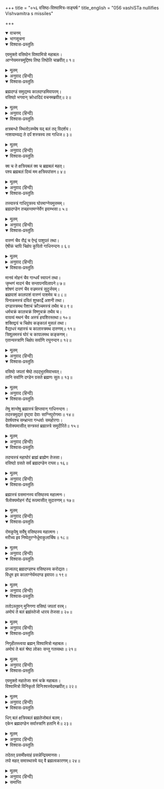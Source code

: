 +++
title = "०५६ वसिष्ठ-विश्वामित्र-सङ्घर्षः"
title_english = "056 vashiSTa nullifies Vishvamitra s missiles"

+++
<details open><summary>वाचनम्</summary>
<div caption="श्रीराम-हरिसीताराममूर्ति-घनपाठिभ्यां वचनम्" class="audioEmbed" src="https://archive.org/download/Ramayana-recitation-Sriram-harisItArAmamUrti-Ghanapaati-v2/Kanda_1/Kanda_1_BK-056-Vasista_Vishvamitra_Sangarshaha_.mp3"></div>
</details>

<details><summary>भागसूचना</summary>

56. विश्वामित्रद्वारा वसिष्ठजीपर नाना प्रकारके दिव्यास्त्रोंका प्रयोग और वसिष्ठद्वारा ब्रह्मदण्डसे ही उनका शमन एवं विश्वामित्रका ब्राह्मणत्वकी प्राप्तिके लिये तप करनेका निश्चय
</details>

<details open><summary>विश्वास-प्रस्तुतिः</summary>

एवमुक्तो वसिष्ठेन विश्वामित्रो महाबलः।  
आग्नेयमस्त्रमुद्दिश्य तिष्ठ तिष्ठेति चाब्रवीत्॥ १॥
</details>

<details><summary>मूलम्</summary>

एवमुक्तो वसिष्ठेन विश्वामित्रो महाबलः।  
आग्नेयमस्त्रमुद्दिश्य तिष्ठ तिष्ठेति चाब्रवीत्॥ १॥
</details>

<details><summary>अनुवाद (हिन्दी)</summary>

वसिष्ठजीके ऐसा कहनेपर महाबली विश्वामित्र आग्नेयास्त्र लेकर बोले—‘अरे खड़ा रह, खड़ा रह’॥ १॥
</details>

<details open><summary>विश्वास-प्रस्तुतिः</summary>

ब्रह्मदण्डं समुद्यम्य कालदण्डमिवापरम्।  
वसिष्ठो भगवान् क्रोधादिदं वचनमब्रवीत्॥ २॥
</details>

<details><summary>मूलम्</summary>

ब्रह्मदण्डं समुद्यम्य कालदण्डमिवापरम्।  
वसिष्ठो भगवान् क्रोधादिदं वचनमब्रवीत्॥ २॥
</details>

<details><summary>अनुवाद (हिन्दी)</summary>

उस समय द्वितीय कालदण्डके समान ब्रह्मदण्डको उठाकर भगवान् वसिष्ठने क्रोधपूर्वक इस प्रकार कहा—२॥
</details>

<details open><summary>विश्वास-प्रस्तुतिः</summary>

क्षत्रबन्धो स्थितोऽस्म्येष यद् बलं तद् विदर्शय।  
नाशयाम्यद्य ते दर्पं शस्त्रस्य तव गाधिज॥ ३॥
</details>

<details><summary>मूलम्</summary>

क्षत्रबन्धो स्थितोऽस्म्येष यद् बलं तद् विदर्शय।  
नाशयाम्यद्य ते दर्पं शस्त्रस्य तव गाधिज॥ ३॥
</details>

<details><summary>अनुवाद (हिन्दी)</summary>

‘क्षत्रियाधम! ले, यह मैं खड़ा हूँ। तेरे पास जो बल हो, उसे दिखा। गाधिपुत्र! आज तेरे अस्त्र-शस्त्रोंके ज्ञानका घमंड मैं अभी धूलमें मिला दूँगा॥ ३॥
</details>

<details open><summary>विश्वास-प्रस्तुतिः</summary>

क्व च ते क्षत्रियबलं क्व च ब्रह्मबलं महत्।  
पश्य ब्रह्मबलं दिव्यं मम क्षत्रियपांसन॥ ४॥
</details>

<details><summary>मूलम्</summary>

क्व च ते क्षत्रियबलं क्व च ब्रह्मबलं महत्।  
पश्य ब्रह्मबलं दिव्यं मम क्षत्रियपांसन॥ ४॥
</details>

<details><summary>अनुवाद (हिन्दी)</summary>

‘क्षत्रियकुलकलङ्क! कहाँ तेरा क्षात्रबल और कहाँ महान् ब्रह्मबल। मेरे दिव्य ब्रह्मबलको देख ले’॥ ४॥
</details>

<details open><summary>विश्वास-प्रस्तुतिः</summary>

तस्यास्त्रं गाधिपुत्रस्य घोरमाग्नेयमुत्तमम्।  
ब्रह्मदण्डेन तच्छान्तमग्नेर्वेग इवाम्भसा॥ ५॥
</details>

<details><summary>मूलम्</summary>

तस्यास्त्रं गाधिपुत्रस्य घोरमाग्नेयमुत्तमम्।  
ब्रह्मदण्डेन तच्छान्तमग्नेर्वेग इवाम्भसा॥ ५॥
</details>

<details><summary>अनुवाद (हिन्दी)</summary>

गाधिपुत्र विश्वामित्रका वह उत्तम एवं भयंकर आग्नेयास्त्र वसिष्ठजीके ब्रह्मदण्डसे उसी प्रकार शान्त हो गया, जैसे पानी पड़नेसे जलती हुई आगका वेग॥ ५॥
</details>

<details open><summary>विश्वास-प्रस्तुतिः</summary>

वारुणं चैव रौद्रं च ऐन्द्रं पाशुपतं तथा।  
ऐषीकं चापि चिक्षेप कुपितो गाधिनन्दनः॥ ६॥
</details>

<details><summary>मूलम्</summary>

वारुणं चैव रौद्रं च ऐन्द्रं पाशुपतं तथा।  
ऐषीकं चापि चिक्षेप कुपितो गाधिनन्दनः॥ ६॥
</details>

<details><summary>अनुवाद (हिन्दी)</summary>

तब गाधिपुत्र विश्वामित्रने कुपित होकर वारुण, रौद्र, ऐन्द्र, पाशुपत और ऐषीक नामक अस्त्रोंका प्रयोग किया॥
</details>

<details open><summary>विश्वास-प्रस्तुतिः</summary>

मानवं मोहनं चैव गान्धर्वं स्वापनं तथा।  
जृम्भणं मादनं चैव सन्तापनविलापने॥ ७॥  
शोषणं दारणं चैव वज्रमस्त्रं सुदुर्जयम्।  
ब्रह्मपाशं कालपाशं वारुणं पाशमेव च॥ ८॥  
पिनाकमस्त्रं दयितं शुष्कार्द्रे अशनी तथा।  
दण्डास्त्रमथ पैशाचं क्रौञ्चमस्त्रं तथैव च॥ ९॥  
धर्मचक्रं कालचक्रं विष्णुचक्रं तथैव च।  
वायव्यं मथनं चैव अस्त्रं हयशिरस्तथा॥ १०॥  
शक्तिद्वयं च चिक्षेप कङ्कालं मुसलं तथा।  
वैद्याधरं महास्त्रं च कालास्त्रमथ दारुणम्॥ ११॥  
त्रिशूलमस्त्रं घोरं च कापालमथ कङ्कणम्।  
एतान्यस्त्राणि चिक्षेप सर्वाणि रघुनन्दन॥ १२॥
</details>

<details><summary>मूलम्</summary>

मानवं मोहनं चैव गान्धर्वं स्वापनं तथा।  
जृम्भणं मादनं चैव सन्तापनविलापने॥ ७॥  
शोषणं दारणं चैव वज्रमस्त्रं सुदुर्जयम्।  
ब्रह्मपाशं कालपाशं वारुणं पाशमेव च॥ ८॥  
पिनाकमस्त्रं दयितं शुष्कार्द्रे अशनी तथा।  
दण्डास्त्रमथ पैशाचं क्रौञ्चमस्त्रं तथैव च॥ ९॥  
धर्मचक्रं कालचक्रं विष्णुचक्रं तथैव च।  
वायव्यं मथनं चैव अस्त्रं हयशिरस्तथा॥ १०॥  
शक्तिद्वयं च चिक्षेप कङ्कालं मुसलं तथा।  
वैद्याधरं महास्त्रं च कालास्त्रमथ दारुणम्॥ ११॥  
त्रिशूलमस्त्रं घोरं च कापालमथ कङ्कणम्।  
एतान्यस्त्राणि चिक्षेप सर्वाणि रघुनन्दन॥ १२॥
</details>

<details><summary>अनुवाद (हिन्दी)</summary>

रघुनन्दन! उसके पश्चात् क्रमशः मानव, मोहन, गान्धर्व, स्वापन, जृम्भण, मादन, संतापन, विलापन, शोषण, विदारण, सुदुर्जय वज्रास्त्र, ब्रह्मपाश, कालपाश, वारुणपाश, परमप्रिय पिनाकास्त्र, सूखी-गीली दो प्रकारकी अशनि, दण्डास्त्र, पैशाचास्त्र, क्रौञ्चास्त्र, धर्मचक्र, कालचक्र, विष्णुचक्र, वायव्यास्त्र, मन्थनास्त्र, हयशिरा, दो प्रकारकी शक्ति, कङ्काल, मूसल, महान् वैद्याधरास्त्र, दारुण कालास्त्र, भयंकर त्रिशूलास्त्र, कापालास्त्र और कङ्कणास्त्र—ये सभी अस्त्र उन्होंने वसिष्ठजीके ऊपर चलाये॥ ७—१२॥
</details>

<details open><summary>विश्वास-प्रस्तुतिः</summary>

वसिष्ठे जपतां श्रेष्ठे तदद्भुतमिवाभवत्।  
तानि सर्वाणि दण्डेन ग्रसते ब्रह्मणः सुतः॥ १३॥
</details>

<details><summary>मूलम्</summary>

वसिष्ठे जपतां श्रेष्ठे तदद्भुतमिवाभवत्।  
तानि सर्वाणि दण्डेन ग्रसते ब्रह्मणः सुतः॥ १३॥
</details>

<details><summary>अनुवाद (हिन्दी)</summary>

जपनेवालोंमें श्रेष्ठ महर्षि वसिष्ठपर इतने अस्त्रोंका प्रहार वह एक अद्भुत-सी घटना थी, परंतु ब्रह्माके पुत्र वसिष्ठजीने उन सभी अस्त्रोंको केवल अपने डंडेसे ही नष्ट कर दिया॥ १३॥
</details>

<details open><summary>विश्वास-प्रस्तुतिः</summary>

तेषु शान्तेषु ब्रह्मास्त्रं क्षिप्तवान् गाधिनन्दनः।  
तदस्त्रमुद्यतं दृष्ट्वा देवाः साग्निपुरोगमाः॥ १४॥  
देवर्षयश्च सम्भ्रान्ता गन्धर्वाः समहोरगाः।  
त्रैलोक्यमासीत् सन्त्रस्तं ब्रह्मास्त्रे समुदीरिते॥ १५॥
</details>

<details><summary>मूलम्</summary>

तेषु शान्तेषु ब्रह्मास्त्रं क्षिप्तवान् गाधिनन्दनः।  
तदस्त्रमुद्यतं दृष्ट्वा देवाः साग्निपुरोगमाः॥ १४॥  
देवर्षयश्च सम्भ्रान्ता गन्धर्वाः समहोरगाः।  
त्रैलोक्यमासीत् सन्त्रस्तं ब्रह्मास्त्रे समुदीरिते॥ १५॥
</details>

<details><summary>अनुवाद (हिन्दी)</summary>

उन सब अस्त्रोंके शान्त हो जानेपर गाधिनन्दन विश्वामित्रने ब्रह्मास्त्रका प्रयोग किया। ब्रह्मास्त्रको उद्यत देख अग्नि आदि देवता, देवर्षि, गन्धर्व और बड़े-बड़े नाग भी दहल गये। ब्रह्मास्त्रके ऊपर उठते ही तीनों लोकोंके प्राणी थर्रा उठे॥ १४-१५॥
</details>

<details open><summary>विश्वास-प्रस्तुतिः</summary>

तदप्यस्त्रं महाघोरं ब्राह्मं ब्राह्मेण तेजसा।  
वसिष्ठो ग्रसते सर्वं ब्रह्मदण्डेन राघव॥ १६॥
</details>

<details><summary>मूलम्</summary>

तदप्यस्त्रं महाघोरं ब्राह्मं ब्राह्मेण तेजसा।  
वसिष्ठो ग्रसते सर्वं ब्रह्मदण्डेन राघव॥ १६॥
</details>

<details><summary>अनुवाद (हिन्दी)</summary>

राघव! वसिष्ठजीने अपने ब्रह्मतेजके प्रभावसे उस महाभयंकर ब्रह्मास्त्रको भी ब्रह्मदण्डके द्वारा ही शान्त कर दिया॥ १६॥
</details>

<details open><summary>विश्वास-प्रस्तुतिः</summary>

ब्रह्मास्त्रं ग्रसमानस्य वसिष्ठस्य महात्मनः।  
त्रैलोक्यमोहनं रौद्रं रूपमासीत् सुदारुणम्॥ १७॥
</details>

<details><summary>मूलम्</summary>

ब्रह्मास्त्रं ग्रसमानस्य वसिष्ठस्य महात्मनः।  
त्रैलोक्यमोहनं रौद्रं रूपमासीत् सुदारुणम्॥ १७॥
</details>

<details><summary>अनुवाद (हिन्दी)</summary>

उस ब्रह्मास्त्रको शान्त करते समय महात्मा वसिष्ठका वह रौद्ररूप तीनों लोकोंको मोहमें डालनेवाला और अत्यन्त भयंकर जान पड़ता था॥ १७॥
</details>

<details open><summary>विश्वास-प्रस्तुतिः</summary>

रोमकूपेषु सर्वेषु वसिष्ठस्य महात्मनः।  
मरीच्य इव निष्पेतुरग्नेर्धूमाकुलार्चिषः॥ १८॥
</details>

<details><summary>मूलम्</summary>

रोमकूपेषु सर्वेषु वसिष्ठस्य महात्मनः।  
मरीच्य इव निष्पेतुरग्नेर्धूमाकुलार्चिषः॥ १८॥
</details>

<details><summary>अनुवाद (हिन्दी)</summary>

महात्मा वसिष्ठके समस्त रोमकूपोंमेंसे किरणोंकी भाँति धूमयुक्त आगकी लपटें निकलने लगीं॥ १८॥
</details>

<details open><summary>विश्वास-प्रस्तुतिः</summary>

प्राज्वलद् ब्रह्मदण्डश्च वसिष्ठस्य करोद्यतः।  
विधूम इव कालाग्नेर्यमदण्ड इवापरः॥ १९॥
</details>

<details><summary>मूलम्</summary>

प्राज्वलद् ब्रह्मदण्डश्च वसिष्ठस्य करोद्यतः।  
विधूम इव कालाग्नेर्यमदण्ड इवापरः॥ १९॥
</details>

<details><summary>अनुवाद (हिन्दी)</summary>

वसिष्ठजीके हाथमें उठा हुआ द्वितीय यमदण्डके समान वह ब्रह्मदण्ड धूमरहित कालाग्निके समान प्रज्वलित हो रहा था॥ १९॥
</details>

<details open><summary>विश्वास-प्रस्तुतिः</summary>

ततोऽस्तुवन् मुनिगणा वसिष्ठं जपतां वरम्।  
अमोघं ते बलं ब्रह्मंस्तेजो धारय तेजसा॥ २०॥
</details>

<details><summary>मूलम्</summary>

ततोऽस्तुवन् मुनिगणा वसिष्ठं जपतां वरम्।  
अमोघं ते बलं ब्रह्मंस्तेजो धारय तेजसा॥ २०॥
</details>

<details><summary>अनुवाद (हिन्दी)</summary>

उस समय समस्त मुनिगण मन्त्र जपनेवालोंमें श्रेष्ठ वसिष्ठ मुनिकी स्तुति करते हुए बोले—‘ब्रह्मन्! आपका बल अमोघ है। आप अपने तेजको अपनी ही शक्तिसे समेट लीजिये॥ २०॥
</details>

<details open><summary>विश्वास-प्रस्तुतिः</summary>

निगृहीतस्त्वया ब्रह्मन् विश्वामित्रो महाबलः।  
अमोघं ते बलं श्रेष्ठ लोकाः सन्तु गतव्यथाः॥ २१॥
</details>

<details><summary>मूलम्</summary>

निगृहीतस्त्वया ब्रह्मन् विश्वामित्रो महाबलः।  
अमोघं ते बलं श्रेष्ठ लोकाः सन्तु गतव्यथाः॥ २१॥
</details>

<details><summary>अनुवाद (हिन्दी)</summary>

‘महाबली विश्वामित्र आपसे पराजित हो गये। मुनिश्रेष्ठ! आपका बल अमोघ है। अब आप शान्त हो जाइये, जिससे लोगोंकी व्यथा दूर हो’॥ २१॥
</details>

<details open><summary>विश्वास-प्रस्तुतिः</summary>

एवमुक्तो महातेजाः शमं चक्रे महाबलः।  
विश्वामित्रो विनिकृतो विनिःश्वस्येदमब्रवीत्॥ २२॥
</details>

<details><summary>मूलम्</summary>

एवमुक्तो महातेजाः शमं चक्रे महाबलः।  
विश्वामित्रो विनिकृतो विनिःश्वस्येदमब्रवीत्॥ २२॥
</details>

<details><summary>अनुवाद (हिन्दी)</summary>

महर्षियोंके ऐसा कहनेपर महातेजस्वी महाबली वसिष्ठजी शान्त हो गये और पराजित विश्वामित्र लम्बी साँस खींचकर यों बोले—॥ २२॥
</details>

<details open><summary>विश्वास-प्रस्तुतिः</summary>

धिग् बलं क्षत्रियबलं ब्रह्मतेजोबलं बलम्।  
एकेन ब्रह्मदण्डेन सर्वास्त्राणि हतानि मे॥ २३॥
</details>

<details><summary>मूलम्</summary>

धिग् बलं क्षत्रियबलं ब्रह्मतेजोबलं बलम्।  
एकेन ब्रह्मदण्डेन सर्वास्त्राणि हतानि मे॥ २३॥
</details>

<details><summary>अनुवाद (हिन्दी)</summary>

‘क्षत्रियके बलको धिक्कार है। ब्रह्मतेजसे प्राप्त होनेवाला बल ही वास्तवमें बल है; क्योंकि आज एक ब्रह्मदण्डने मेरे सभी अस्त्र नष्ट कर दिये॥ २३॥
</details>

<details open><summary>विश्वास-प्रस्तुतिः</summary>

तदेतत् प्रसमीक्ष्याहं प्रसन्नेन्द्रियमानसः।  
तपो महत् समास्थास्ये यद् वै ब्रह्मत्वकारणम्॥ २४॥
</details>

<details><summary>मूलम्</summary>

तदेतत् प्रसमीक्ष्याहं प्रसन्नेन्द्रियमानसः।  
तपो महत् समास्थास्ये यद् वै ब्रह्मत्वकारणम्॥ २४॥
</details>

<details><summary>अनुवाद (हिन्दी)</summary>

‘इस घटनाको प्रत्यक्ष देखकर अब मैं अपने मन और इन्द्रियोंको निर्मल करके उस महान् तपका अनुष्ठान करूँगा, जो मेरे लिये ब्राह्मणत्वकी प्राप्तिका कारण होगा’॥ २४॥
</details>

<details><summary>समाप्तिः</summary>

इत्यार्षे श्रीमद्रामायणे वाल्मीकीये आदिकाव्ये बालकाण्डे षट्पञ्चाशः सर्गः॥ ५६॥  
इस प्रकार श्रीवाल्मीकिनिर्मित आर्षरामायण आदिकाव्यके बालकाण्डमें छप्पनवाँ सर्ग पूरा हुआ॥ ५६॥
</details>

